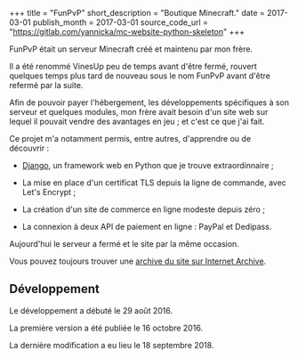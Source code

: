+++
title = "FunPvP"
short_description = "Boutique Minecraft."
date = 2017-03-01
publish_month = 2017-03-01
source_code_url = "https://gitlab.com/yannicka/mc-website-python-skeleton"
+++

FunPvP était un serveur Minecraft créé et maintenu par mon frère.

Il a été renommé VinesUp peu de temps avant d'être fermé, rouvert quelques temps
plus tard de nouveau sous le nom FunPvP avant d'être refermé par la suite.

Afin de pouvoir payer l'hébergement, les développements spécifiques à son
serveur et quelques modules, mon frère avait besoin d'un site web sur lequel il
pouvait vendre des avantages en jeu ; et c'est ce que j'ai fait.

Ce projet m'a notamment permis, entre autres, d'apprendre ou de découvrir :

- [Django](https://www.djangoproject.com/), un framework web en Python que je
  trouve extraordinnaire ;

- La mise en place d'un certificat TLS depuis la ligne de commande, avec Let's
  Encrypt ;

- La création d'un site de commerce en ligne modeste depuis zéro ;

- La connexion à deux API de paiement en ligne : PayPal et Dedipass.

Aujourd'hui le serveur a fermé et le site par la même occasion.

Vous pouvez toujours trouver une [archive du site sur Internet
Archive](https://web.archive.org/web/20180224101930/https://funpvp.net/).

## Développement

Le développement a débuté le 29 août 2016.

La première version a été publiée le 16 octobre 2016.

La dernière modification a eu lieu le 18 septembre 2018.
